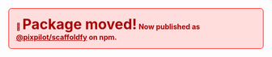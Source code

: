 <div style="background: #ffdddd; border: 1px solid #ff0000; color: #a00; padding: 1em; margin-bottom: 1.5em; border-radius: 6px; font-weight: bold;">
🚨 <span style="font-size: 2em; font-weight: bold;"><b>Package moved!</b></span> Now published as <a href="https://www.npmjs.com/package/@pixpilot/scaffoldfy" style="color: #a00; text-decoration: underline;">@pixpilot/scaffoldfy</a> on npm.
</div>
